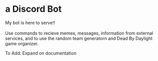 # a Discord Bot
My bot is here to serve!! <br /> <br />Use commands to recieve memes, messages, information from external services, and to use the random team generatorn and Dead By Daylight game organizer.
 
 To Add:
 Expand on documentation
